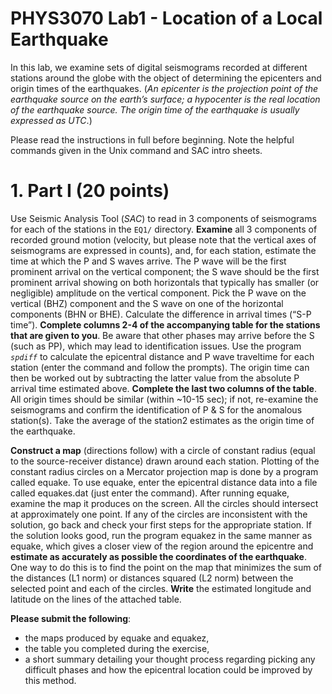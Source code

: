PHYS3070 Lab1 - Location of a Local Earthquake
==============================================

In this lab, we examine sets of digital seismograms recorded at different stations
around the globe with the object of determining the epicenters and origin times of the
earthquakes. (*An epicenter is the projection point of the earthquake source on the 
earth’s surface; a hypocenter is the real location of the earthquake source. 
The origin time of the earthquake is usually expressed as UTC*.)

Please read the instructions in full before beginning. Note the helpful commands given in the Unix command and SAC intro sheets.

# 1. Part I (20 points)
Use Seismic Analysis Tool (*SAC*) to read in 3 components of
seismograms for each of the stations in the `EQ1/` directory. **Examine** all 3
components of recorded ground motion (velocity, but please note that the
vertical axes of seismograms are expressed in counts), and, for each
station, estimate the time at which the P and S waves arrive. The P wave
will be the first prominent arrival on the vertical component; the S wave
should be the first prominent arrival showing on both horizontals that
typically has smaller (or negligible) amplitude on the vertical component.
Pick the P wave on the vertical (BHZ) component and the S wave on one
of the horizontal components (BHN or BHE). Calculate the difference in
arrival times (“S-P time”). **Complete columns 2-4 of the accompanying
table for the stations that are given to you**. Be aware that other phases
may arrive before the S (such as PP), which may lead to identification
issues.
Use the program *`spdiff`* to calculate the epicentral distance and P wave
traveltime for each station (enter the command and follow the prompts).
The origin time can then be worked out by subtracting the latter value
from the absolute P arrival time estimated above. **Complete the last two
columns of the table**. All origin times should be similar (within ~10-15
sec); if not, re-examine the seismograms and confirm the identification of
P & S for the anomalous station(s). Take the average of the station2
estimates as the origin time of the earthquake.

**Construct a map** (directions follow) with a circle of constant radius
(equal to the source-receiver distance) drawn around each station. Plotting
of the constant radius circles on a Mercator projection map is done by a
program called equake. To use equake, enter the epicentral distance data
into a file called equakes.dat (just enter the command). After running
equake, examine the map it produces on the screen. All the circles should
intersect at approximately one point. If any of the circles are inconsistent
with the solution, go back and check your first steps for the appropriate
station. If the solution looks good, run the program equakez in the same
manner as equake, which gives a closer view of the region around the
epicentre and **estimate as accurately as possible the coordinates of the
earthquake**. One way to do this is to find the point on the map that
minimizes the sum of the distances (L1 norm) or distances squared (L2
norm) between the selected point and each of the circles. **Write** the
estimated longitude and latitude on the lines of the attached table.

**Please submit the following**:
- the maps produced by equake and equakez,
- the table you completed during the exercise,
- a short summary detailing your thought process regarding picking any
difficult phases and how the epicentral location could be improved by
this method.
